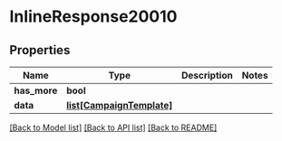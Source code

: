 # InlineResponse20010

## Properties
Name | Type | Description | Notes
------------ | ------------- | ------------- | -------------
**has_more** | **bool** |  | 
**data** | [**list[CampaignTemplate]**](CampaignTemplate.md) |  | 

[[Back to Model list]](../README.md#documentation-for-models) [[Back to API list]](../README.md#documentation-for-api-endpoints) [[Back to README]](../README.md)



